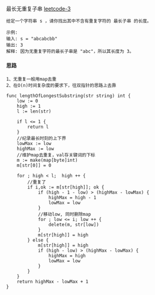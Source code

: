 最长无重复子串
<a href="https://leetcode-cn.com/problems/longest-substring-without-repeating-characters/" target="_blank"> leetcode-3 </a>
    
    给定一个字符串 s ，请你找出其中不含有重复字符的 最长子串 的长度。
    
    示例:
    输入: s = "abcabcbb"
    输出: 3 
    解释: 因为无重复字符的最长子串是 "abc"，所以其长度为 3。

#### 思路
    1、无重复一般用map去重
    2、在O(n)时间复杂度的要求下，往双指针的思路上去靠
```
func lengthOfLongestSubstring(str string) int {
    low := 0
    high := 1
    l := len(str)

    if l <= 1 {
        return l
    }
    //纪录最长时刻的上下界
    lowMax := low
    highMax := low
    //维护map去重复，val存关键词的下标
    m := make(map[byte]int)
    m[str[0]] = 0

    for ; high < l;  high ++ {
        //重复了
        if i,ok := m[str[high]]; ok {
            if (high - 1 - low) > (highMax - lowMax) {
                highMax = high - 1
                lowMax = low
            }
            //移动low, 同时删除map
            for ; low <= i; low ++ {
                delete(m, str[low])
            }
            m[str[high]] = high
        } else {
            m[str[high]] = high
            if (high - low) > (highMax - lowMax) {
                highMax = high
                lowMax = low
            }
        }
    }
    return highMax - lowMax + 1
}
```